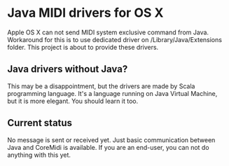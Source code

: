 # Java MIDI drivers for OS X

Apple OS X can not send MIDI system exclusive command from Java. Workaround for this is to use dedicated driver on /Library/Java/Extensions folder. This project is about to provide these drivers.

## Java drivers without Java?

This may be a disappointment, but the drivers are made by Scala programming language. It's a language running on Java Virtual Machine, but it is more elegant. You should learn it too.

## Current status

No message is sent or received yet. Just basic communication between Java and CoreMidi is available. If you are an end-user, you can not do anything with this yet.

